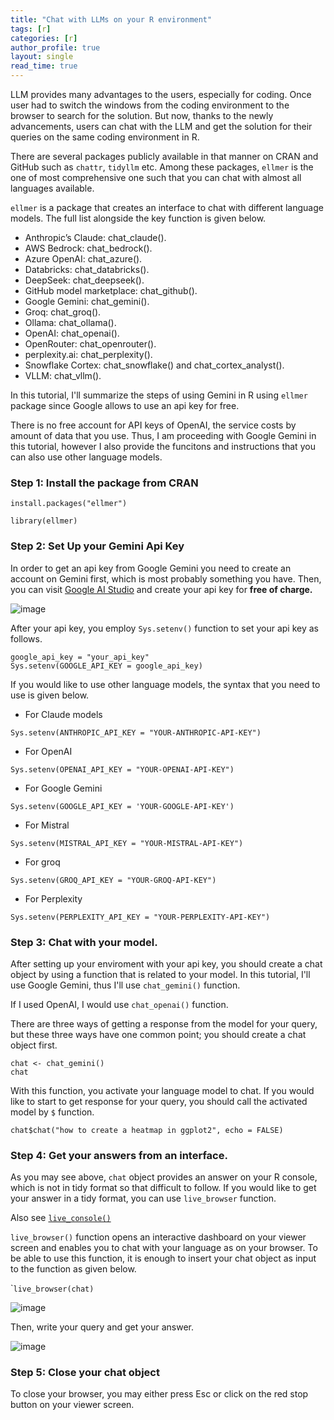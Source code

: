 ```yaml
---
title: "Chat with LLMs on your R environment"
tags: [r]
categories: [r]
author_profile: true  
layout: single         
read_time: true
---
```



LLM provides many advantages to the users, especially for coding. Once user had to switch the windows from the coding environment to the browser to search for the solution. But now, thanks to the newly advancements, users can chat with the LLM and get the solution for their queries on the same coding environment in R.

There are several packages publicly available in that manner on CRAN and GitHub such as `chattr`, `tidyllm` etc. Among these packages, `ellmer` is the one of most comprehensive one such that you can chat with almost all languages available.

`ellmer` is a package that creates an interface to chat with different language models. The full list alongside the key function is given below.

-   Anthropic’s Claude: chat_claude().
-   AWS Bedrock: chat_bedrock().
-   Azure OpenAI: chat_azure().
-   Databricks: chat_databricks().
-   DeepSeek: chat_deepseek().
-   GitHub model marketplace: chat_github().
-   Google Gemini: chat_gemini().
-   Groq: chat_groq().
-   Ollama: chat_ollama().
-   OpenAI: chat_openai().
-   OpenRouter: chat_openrouter().
-   perplexity.ai: chat_perplexity().
-   Snowflake Cortex: chat_snowflake() and chat_cortex_analyst().
-   VLLM: chat_vllm().

In this tutorial, I'll summarize the steps of using Gemini in R using `ellmer` package since Google allows to use an api key for free.

There is no free account for API keys of OpenAI, the service costs by amount of data that you use. Thus, I am proceeding with Google Gemini in this tutorial, however I also provide the funcitons and instructions that you can also use other language models.

### **Step 1**: Install the package from CRAN

```         
install.packages("ellmer")
```

```{r}
library(ellmer)
```

### **Step 2**: Set Up your Gemini Api Key

In order to get an api key from Google Gemini you need to create an account on Gemini first, which is most probably something you have. Then, you can visit [Google AI Studio](https://aistudio.google.com/app/apikey) and create your api key for **free of charge.**

![image](https://github.com/user-attachments/assets/b608e62c-aad2-4a4f-91df-5250f5a0e8c0)



After your api key, you employ `Sys.setenv()` function to set your api key as follows.

```         
google_api_key = "your_api_key"
Sys.setenv(GOOGLE_API_KEY = google_api_key)
```

If you would like to use other language models, the syntax that you need to use is given below.

-   For Claude models

```         
Sys.setenv(ANTHROPIC_API_KEY = "YOUR-ANTHROPIC-API-KEY")
```

-   For OpenAI

```         
Sys.setenv(OPENAI_API_KEY = "YOUR-OPENAI-API-KEY")
```

-   For Google Gemini

```         
Sys.setenv(GOOGLE_API_KEY = 'YOUR-GOOGLE-API-KEY')
```

-   For Mistral

```         
Sys.setenv(MISTRAL_API_KEY = "YOUR-MISTRAL-API-KEY")
```

-   For groq

```         
Sys.setenv(GROQ_API_KEY = "YOUR-GROQ-API-KEY")
```

-   For Perplexity

```         
Sys.setenv(PERPLEXITY_API_KEY = "YOUR-PERPLEXITY-API-KEY")
```

### **Step 3**: Chat with your model.

After setting up your enviroment with your api key, you should create a chat object by using a function that is related to your model. In this tutorial, I'll use Google Gemini, thus I'll use `chat_gemini()` function.

If I used OpenAI, I would use `chat_openai()` function.

There are three ways of getting a response from the model for your query, but these three ways have one common point; you should create a chat object first.

```{r}
chat <- chat_gemini()
chat
```

With this function, you activate your language model to chat. If you would like to start to get response for your query, you should call the activated model by ```$```
function. 

```{r}
chat$chat("how to create a heatmap in ggplot2", echo = FALSE)
```

### **Step 4**: Get your answers from an interface.

As you may see above, `chat` object provides an answer on your R console, which is not in tidy format so that difficult to follow. If you would like to get your answer in a tidy format, you can use `live_browser` function.

Also see [`live_console()`](https://ellmer.tidyverse.org/reference/live_console.html)

`live_browser()` function opens an interactive dashboard on your viewer screen and enables you to chat with your language as on your browser. To be able to use this function, it is enough to insert your chat object as input to the function as given below.

\``live_browser(chat)`

![image](https://github.com/user-attachments/assets/86b2814d-4948-4630-99c8-772040242a40)


Then, write your query and get your answer.

![image](https://github.com/user-attachments/assets/fe9e49f4-5fdc-4d77-a42b-13df9b27fdc7)


### **Step 5**: Close your chat object

To close your browser, you may either press Esc or click on the red stop button on your viewer screen. 
